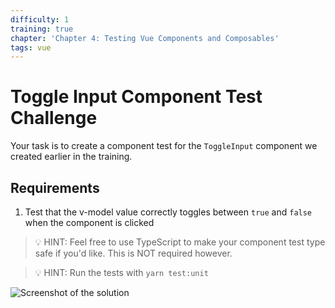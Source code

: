 ```yaml
---
difficulty: 1
training: true
chapter: 'Chapter 4: Testing Vue Components and Composables'
tags: vue
---
```


# Toggle Input Component Test Challenge

Your task is to create a component test for the `ToggleInput` component we created earlier in the training.

## Requirements

1. Test that the v-model value correctly toggles between `true` and `false` when the component is clicked

> 💡 HINT: Feel free to use TypeScript to make your component test type safe if you'd like. This is NOT required however.

> 💡 HINT: Run the tests with `yarn test:unit`

![Screenshot of the solution](https://images.certificates.dev/csvd-training-code-challenge-11.png)
